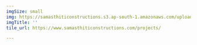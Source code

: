 ```yaml
---
imgSize: small
img: https://samasthiticonstructions.s3.ap-south-1.amazonaws.com/uploads/DRAWING ROOM.jpg
imgTitle: ''
tile_url: https://www.samasthiticonstructions.com/projects/

---
```

